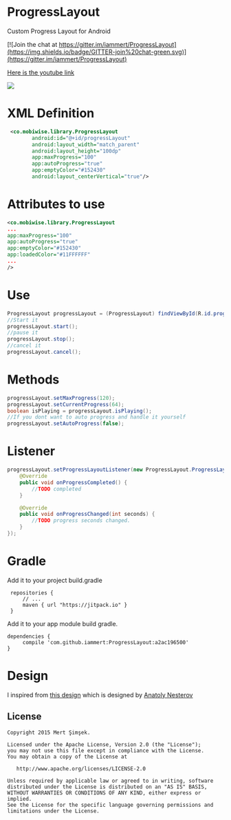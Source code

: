 # ProgressLayout
Custom Progress Layout for Android

[![Join the chat at https://gitter.im/iammert/ProgressLayout](https://img.shields.io/badge/GITTER-join%20chat-green.svg)](https://gitter.im/iammert/ProgressLayout)

[Here is the youtube link](https://www.youtube.com/watch?v=emDViR9g5H4)

![](https://raw.githubusercontent.com/iammert/ProgressLayout/master/art/progress_layout_art.png "")

# XML Definition

```xml
 <co.mobiwise.library.ProgressLayout
        android:id="@+id/progressLayout"
        android:layout_width="match_parent"
        android:layout_height="100dp"
        app:maxProgress="100"
        app:autoProgress="true"
        app:emptyColor="#152430"
        android:layout_centerVertical="true"/>
```

# Attributes to use
```xml
<co.mobiwise.library.ProgressLayout
...
app:maxProgress="100"
app:autoProgress="true"
app:emptyColor="#152430"
app:loadedColor="#11FFFFFF"
...
/>
```

# Use
```java
ProgressLayout progressLayout = (ProgressLayout) findViewById(R.id.progressLayout);
//Start it
progressLayout.start();
//pause it
progressLayout.stop();
//cancel it
progressLayout.cancel();
```

# Methods
```java
progressLayout.setMaxProgress(120);
progressLayout.setCurrentProgress(64);
boolean isPlaying = progressLayout.isPlaying();
//If you dont want to auto progress and handle it yourself
progressLayout.setAutoProgress(false);
```

# Listener
```java
progressLayout.setProgressLayoutListener(new ProgressLayout.ProgressLayoutListener() {
    @Override
    public void onProgressCompleted() {
        //TODO completed
    }

    @Override
    public void onProgressChanged(int seconds) {
        //TODO progress seconds changed.
    }
});
```

# Gradle
Add it to your project build.gradle
```
 repositories {
     // ...
     maven { url "https://jitpack.io" }
 }
```
Add it to your app module build gradle.
```
dependencies {
     compile 'com.github.iammert:ProgressLayout:a2ac196500'
}
```

# Design

I inspired from [this design](https://www.materialup.com/posts/android-player-playlist) which is designed by [Anatoly Nesterov](https://twitter.com/@Monadiform)

License
--------


    Copyright 2015 Mert Şimşek.

    Licensed under the Apache License, Version 2.0 (the "License");
    you may not use this file except in compliance with the License.
    You may obtain a copy of the License at

       http://www.apache.org/licenses/LICENSE-2.0

    Unless required by applicable law or agreed to in writing, software
    distributed under the License is distributed on an "AS IS" BASIS,
    WITHOUT WARRANTIES OR CONDITIONS OF ANY KIND, either express or implied.
    See the License for the specific language governing permissions and
    limitations under the License.


